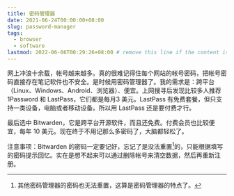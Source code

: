```yaml
---
title: 密码管理器
date: 2021-06-24T00:00:00+08:00
slug: password-manager
tags:
  - browser
  - software
lastmod: 2022-06-06T00:29:26+08:00 # remove this line if the content is actually changed
---
```


网上冲浪十余载，帐号越来越多。真的很难记得住每个网站的帐号密码，把帐号密码直接存在笔记软件也不安全。是时候用密码管理器了。我的需求是：跨平台（Linux、Windows、Android、浏览器）、便宜。上网搜寻后发现比较多人推荐 1Password 和 LastPass，它们都是每月3 美元。LastPass 有免费套餐，但只支持一类设备，电脑或者移动设备。所以用 LastPass 还是要付费才行。

最后选中 Bitwarden，它是跨平台开源软件，而且还免费。付费会员也比较便宜，每年 10 美元。现在终于不用记那么多密码了，大脑都轻松了。

注意事项：Bitwarden 的密码一定要记好，忘记了是没法重置[^zhi]的，只能根据填写的密码提示回忆。实在是想不起来可以通过删除帐号来清空数据，然后再重新注册。

[^zhi]: 其他密码管理器的密码也无法重置，这算是密码管理器的特点了。
